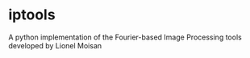 # iptools
A python implementation of the Fourier-based Image Processing tools developed by Lionel Moisan
